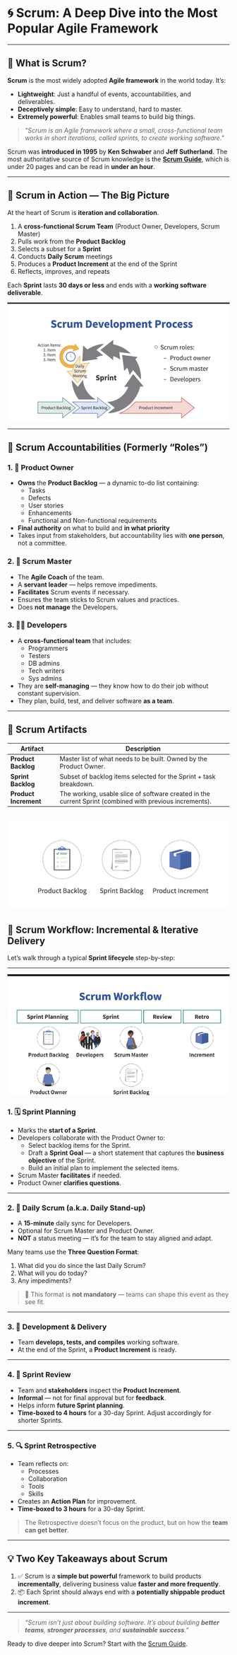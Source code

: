 # 🌀 Scrum: A Deep Dive into the Most Popular Agile Framework

---

## 📖 What is Scrum?

**Scrum** is the most widely adopted **Agile framework** in the world today. It’s:
- **Lightweight**: Just a handful of events, accountabilities, and deliverables.
- **Deceptively simple**: Easy to understand, hard to master.
- **Extremely powerful**: Enables small teams to build big things.

> _"Scrum is an Agile framework where a small, cross-functional team works in short iterations, called sprints, to create working software."_

Scrum was **introduced in 1995** by **Ken Schwaber** and **Jeff Sutherland**. The most authoritative source of Scrum knowledge is the [**Scrum Guide**](https://scrumguides.org), which is under 20 pages and can be read in **under an hour**.

---

## 🔁 Scrum in Action — The Big Picture

At the heart of Scrum is **iteration and collaboration**.

1. A **cross-functional Scrum Team** (Product Owner, Developers, Scrum Master)
2. Pulls work from the **Product Backlog**
3. Selects a subset for a **Sprint**
4. Conducts **Daily Scrum** meetings
5. Produces a **Product Increment** at the end of the Sprint
6. Reflects, improves, and repeats

Each **Sprint** lasts **30 days or less** and ends with a **working software deliverable**.

![alt text](image.png)

---

## 👥 Scrum Accountabilities (Formerly “Roles”)

### 1. 🧠 Product Owner
- **Owns** the **Product Backlog** — a dynamic to-do list containing:
  - Tasks
  - Defects
  - User stories
  - Enhancements
  - Functional and Non-functional requirements
- **Final authority** on what to build and **in what priority**
- Takes input from stakeholders, but accountability lies with **one person**, not a committee.

### 2. 🧭 Scrum Master
- The **Agile Coach** of the team.
- A **servant leader** — helps remove impediments.
- **Facilitates** Scrum events if necessary.
- Ensures the team sticks to Scrum values and practices.
- Does **not manage** the Developers.

### 3. 🧑‍💻 Developers
- A **cross-functional team** that includes:
  - Programmers
  - Testers
  - DB admins
  - Tech writers
  - Sys admins
- They are **self-managing** — they know how to do their job without constant supervision.
- They plan, build, test, and deliver software **as a team**.

---

## 🧰 Scrum Artifacts

| Artifact           | Description |
|--------------------|-------------|
| **Product Backlog** | Master list of what needs to be built. Owned by the Product Owner. |
| **Sprint Backlog**  | Subset of backlog items selected for the Sprint + task breakdown. |
| **Product Increment** | The working, usable slice of software created in the current Sprint (combined with previous increments). |


![alt text](image-1.png)
---

## 🔄 Scrum Workflow: Incremental & Iterative Delivery

Let’s walk through a typical **Sprint lifecycle** step-by-step:

---

![alt text](image-2.png)

### 1. 🗓 Sprint Planning
- Marks the **start of a Sprint**.
- Developers collaborate with the Product Owner to:
  - Select backlog items for the Sprint.
  - Draft a **Sprint Goal** — a short statement that captures the **business objective** of the Sprint.
  - Build an initial plan to implement the selected items.
- Scrum Master **facilitates** if needed.
- Product Owner **clarifies questions**.

---

### 2. 📅 Daily Scrum (a.k.a. Daily Stand-up)
- A **15-minute** daily sync for Developers.
- Optional for Scrum Master and Product Owner.
- **NOT** a status meeting — it’s for the team to stay aligned and adapt.

Many teams use the **Three Question Format**:
1. What did you do since the last Daily Scrum?
2. What will you do today?
3. Any impediments?

> 📌 This format is **not mandatory** — teams can shape this event as they see fit.

---

### 3. 🧪 Development & Delivery
- Team **develops, tests, and compiles** working software.
- At the end of the Sprint, a **Product Increment** is ready.

---

### 4. 👀 Sprint Review
- Team and **stakeholders** inspect the **Product Increment**.
- **Informal** — not for final approval but for **feedback**.
- Helps inform **future Sprint planning**.
- **Time-boxed to 4 hours** for a 30-day Sprint. Adjust accordingly for shorter Sprints.

---

### 5. 🔍 Sprint Retrospective
- Team reflects on:
  - Processes
  - Collaboration
  - Tools
  - Skills
- Creates an **Action Plan** for improvement.
- **Time-boxed to 3 hours** for a 30-day Sprint.

> The Retrospective doesn’t focus on the product, but on how the **team can get better**.

---

## 💡 Two Key Takeaways about Scrum

1. ✅ Scrum is a **simple but powerful** framework to build products **incrementally**, delivering business value **faster and more frequently**.
2. 📦 Each Sprint should always end with a **potentially shippable product increment**.

---

> _“Scrum isn’t just about building software. It’s about building **better teams**, **stronger processes**, and **sustainable success**.”_

Ready to dive deeper into Scrum? Start with the [Scrum Guide](https://scrumguides.org).

